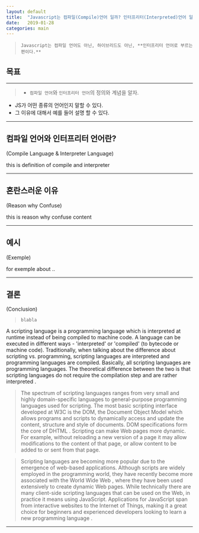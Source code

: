 ```yaml
---
layout: default
title:  "Javascript는 컴파일(Compile)언어 일까? 인터프리터(Interpreted)언어 일까?"
date:   2019-01-28 
categories: main
---
```


> `Javascript는 컴파일 언어도 아닌, 하이브리드도 아닌, **인터프리터 언어로 부르는 편이다.** `


## 목표
***

> * `컴파일 언어`와 `인터프리터 언어`의 정의와 계념을 알자.
* JS가 어떤 종류의 언어인지 말할 수 있다.
* 그 이유에 대해서 예를 들어 설명 할 수 있다.

***




## 컴파일 언어와 인터프리터 언어란?
(Compile Language & Interpreter Language)

this is definition of compile and interpreter

***






## 혼란스러운 이유 
(Reason why Confuse)

this is reason why confuse content


***





## 예시
(Exemple)

for exemple about .. 

***





## 결론
(Conclusion)


>`blabla`

A scripting language is a programming language which is interpreted at runtime instead of being compiled to machine code. A language can be executed in different ways - 'interpreted' or 'compiled' (to bytecode or machine code). Traditionally, when talking about the difference about scripting vs. programming, scripting languages are interpreted and programming languages are compiled. Basically, all scripting languages are programming languages. The theoretical difference between the two is that scripting languages do not require the compilation step and are rather interpreted .

>The spectrum of scripting languages ranges from very small and highly domain-specific languages to general-purpose programming languages used for scripting. The most basic scripting interface developed at W3C is the DOM, the Document Object Model which allows programs and scripts to dynamically access and update the content, structure and style of documents. DOM specifications form the core of DHTML . Scripting can make Web pages more dynamic. For example, without reloading a new version of a page it may allow modifications to the content of that page, or allow content to be added to or sent from that page.

>Scripting languages are becoming more popular due to the emergence of web-based applications. Although scripts are widely employed in the programming world, they have recently become more associated with the World Wide Web , where they have been used extensively to create dynamic Web pages. While technically there are many client-side scripting languages that can be used on the Web, in practice it means using JavaScript. Applications for JavaScript span from interactive websites to the Internet of Things, making it a great choice for beginners and experienced developers looking to learn a new programming language .

***
